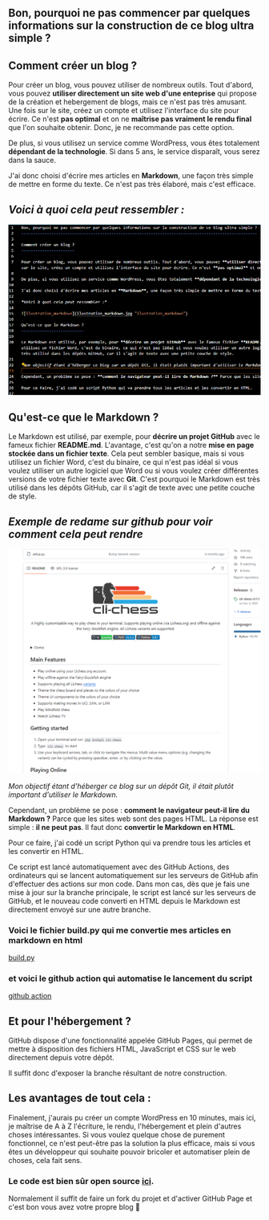 Bon, pourquoi ne pas commencer par quelques informations sur la construction de ce blog ultra simple ?
------------------------------------------------------------------------------------------------------

Comment créer un blog ?
-----------------------

Pour créer un blog, vous pouvez utiliser de nombreux outils. Tout d'abord, vous pouvez **utiliser directement un site web d'une enteprise** qui propose de la création et hebergement de blogs, mais ce n'est pas très amusant. Une fois sur le site, créez un compte et utilisez l'interface du site pour écrire. Ce n'est **pas optimal** et on ne **maîtrise pas vraiment le rendu final** que l'on souhaite obtenir. Donc, je ne recommande pas cette option.

De plus, si vous utilisez un service comme WordPress, vous êtes totalement **dépendant de la technologie**. Si dans 5 ans, le service disparaît, vous serez dans la sauce.

J'ai donc choisi d'écrire mes articles en **Markdown**, une façon très simple de mettre en forme du texte. Ce n'est pas très élaboré, mais c'est efficace.

## *Voici à quoi cela peut ressembler :*

![ilustration_markdown](markdown_ilustration.PNG "ilustration_markdown")

Qu'est-ce que le Markdown ?
---------------------------

Le Markdown est utilisé, par exemple, pour **décrire un projet GitHub** avec le fameux fichier **README.md**. L'avantage, c'est qu'on a notre **mise en page stockée dans un fichier texte**. Cela peut sembler basique, mais si vous utilisez un fichier Word, c'est du binaire, ce qui n'est pas idéal si vous voulez utiliser un autre logiciel que Word ou si vous voulez créer différentes versions de votre fichier texte avec **Git**. C'est pourquoi le Markdown est très utilisé dans les dépôts GitHub, car il s'agit de texte avec une petite couche de style.

## *Exemple de redame sur github pour voir comment cela peut rendre*

![exeample_readme](exeample_readme.PNG "exeample_readme")

*Mon objectif étant d'héberger ce blog sur un dépôt Git, il était plutôt important d'utiliser le Markdown.*

Cependant, un problème se pose : **comment le navigateur peut-il lire du Markdown ?** Parce que les sites web sont des pages HTML. La réponse est simple : **il ne peut pas**. Il faut donc **convertir le Markdown en HTML**.

Pour ce faire, j'ai codé un script Python qui va prendre tous les articles et les convertir en HTML.

Ce script est lancé automatiquement avec des GitHub Actions, des ordinateurs qui se lancent automatiquement sur les serveurs de GitHub afin d'effectuer des actions sur mon code. Dans mon cas, dès que je fais une mise à jour sur la branche principale, le script est lancé sur les serveurs de GitHub, et le nouveau code converti en HTML depuis le Markdown est directement envoyé sur une autre branche.

### Voici le fichier build.py qui me convertie mes articles en markdown en html

[build.py](https://github.com/yvan-allioux/blog/blob/main/build/build.py)

### et voici le github action qui automatise le lancement du script

[github action](https://github.com/yvan-allioux/blog/blob/main/.github/workflows/python-app.yml)

Et pour l'hébergement ?
-----------------------

GitHub dispose d'une fonctionnalité appelée GitHub Pages, qui permet de mettre à disposition des fichiers HTML, JavaScript et CSS sur le web directement depuis votre dépôt.

Il suffit donc d'exposer la branche résultant de notre construction.

Les avantages de tout cela :
----------------------------

Finalement, j'aurais pu créer un compte WordPress en 10 minutes, mais ici, je maîtrise de A à Z l'écriture, le rendu, l'hébergement et plein d'autres choses intéressantes. Si vous voulez quelque chose de purement fonctionnel, ce n'est peut-être pas la solution la plus efficace, mais si vous êtes un développeur qui souhaite pouvoir bricoler et automatiser plein de choses, cela fait sens.

### Le code est bien sûr open source [ici](https://github.com/yvan-allioux/blog/).

Normalement il suffit de faire un fork du projet et d'activer GitHub Page et c'est bon vous avez votre propre blog 🤠
